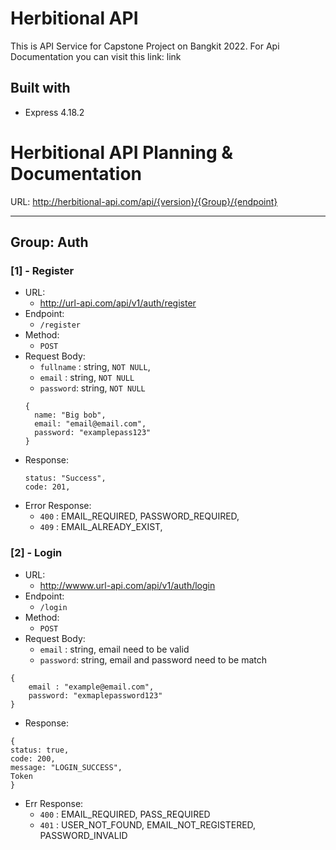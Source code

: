 # Herbitional API

This is API Service for Capstone Project on Bangkit 2022. For Api Documentation you can visit this link:
link

## Built with

- Express 4.18.2

# Herbitional API Planning & Documentation

URL: http://herbitional-api.com/api/{version}/{Group}/{endpoint}

---

## Group: Auth

### [1] - Register

- URL:
  - http://url-api.com/api/v1/auth/register
- Endpoint:
  - `/register`
- Method:
  - `POST`
- Request Body:
  - `fullname` : string, `NOT NULL`,
  - `email` : string, `NOT NULL`
  - `password`: string, `NOT NULL`
  ```
  {
    name: "Big bob",
    email: "email@email.com",
    password: "examplepass123"
  }
  ```
- Response:
  ```
  status: "Success",
  code: 201,
  ```
- Error Response:
  - `400` : EMAIL_REQUIRED, PASSWORD_REQUIRED,
  - `409` : EMAIL_ALREADY_EXIST,

### [2] - Login

- URL:
  - http://wwww.url-api.com/api/v1/auth/login
- Endpoint:
  - `/login`
- Method:
  - `POST`
- Request Body:
  - `email` : string, email need to be valid
  - `password`: string, email and password need to be match

```
{
    email : "example@email.com",
    password: "exmaplepassword123"
}
```

- Response:

```
{
status: true,
code: 200,
message: "LOGIN_SUCCESS",
Token
}
```

- Err Response:
  - `400` : EMAIL_REQUIRED, PASS_REQUIRED
  - `401` : USER_NOT_FOUND, EMAIL_NOT_REGISTERED, PASSWORD_INVALID
